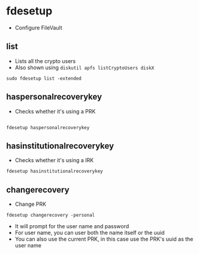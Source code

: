 # fdesetup

- Configure FileVault

## list

- Lists all the crypto users
- Also shown using `diskutil apfs listCryptoUsers diskX`

```shell
sudo fdesetup list -extended
```

## haspersonalrecoverykey

- Checks whether it's using a PRK

```shell

fdesetup haspersonalrecoverykey
```

## hasinstitutionalrecoverykey

- Checks whether it's using a IRK

```shell
fdesetup hasinstitutionalrecoverykey
```

## changerecovery

- Change PRK

```shell
fdesetup changerecovery -personal
```

- It will prompt for the user name and password
- For user name, you can user both the name itself or the uuid
- You can also use the current PRK, in this case use the PRK's uuid as the user name
